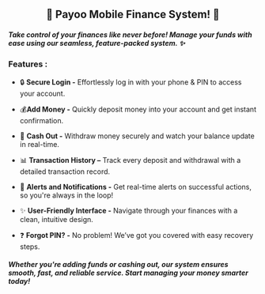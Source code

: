 
<h2 align="center"> 🌟 Payoo Mobile Finance System! 🌟</h2>

<h5> Take control of your finances like never before! Manage your funds with ease using our seamless, feature-packed system. ✨ </h5>

### Features :
- 🔒 **Secure Login -** Effortlessly log in with your phone & PIN to access your account.

- 💰**Add Money -** Quickly deposit money into your account and get instant confirmation.

- 🏧  **Cash Out -** Withdraw money securely and watch your balance update in real-time.

- 📊 **Transaction History –** Track every deposit and withdrawal with a detailed transaction record.

- 🔔 **Alerts and Notifications -** Get real-time alerts on successful actions, so you're always in the loop!

- ✨ **User-Friendly Interface -** Navigate through your finances with a clean, intuitive design.

- ❓ **Forgot PIN? -** No problem! We’ve got you covered with easy recovery steps.

<h5> Whether you're adding funds or cashing out, our system ensures smooth, fast, and reliable service. Start managing your money smarter today!</h5>

